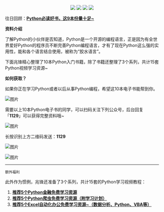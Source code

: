 <div align="center">
    <a href="https://github.com/zhaofeng092/python_auto_office"> <img src="https://badgen.net/badge/Github/%E7%A8%8B%E5%BA%8F%E5%91%98?icon=github&color=red"></a>
    <a href="http://t.cn/A6Gkrbzw"> <img src="https://badgen.net/badge/follow/%E5%85%AC%E4%BC%97%E5%8F%B7?icon=rss&color=green"></a>
    <a href="https://space.bilibili.com/259649365"> <img src="https://badgen.net/badge/pick/B%E7%AB%99?icon=dependabot&color=blue"></a>
    <a href="https://mp.weixin.qq.com/mp/appmsgalbum?__biz=MzkyMzIwOTgzMA==&action=getalbum&album_id=1861970403066249218&scene=173&from_msgid=2247484814&from_itemidx=1&count=3&nolastread=1#wechat_redirect"> <img src="https://badgen.net/badge/join/%E4%BA%A4%E6%B5%81%E7%BE%A4?icon=atom&color=yellow"></a>
</div>

往日回顾：**[Python必读好书，这9本份量十足~](http://mp.weixin.qq.com/s?__biz=MzI2Nzg5MjgyNg==&mid=2247486593&idx=1&sn=b4d9226cb02272ae014561692ff9fd0b&chksm=eaf6adb4dd8124a2af3525fb73e6dc6f7cc85b9c5bd5efce220c5a8f293d1b88352706828b05&scene=21#wechat_redirect)**



**资料介绍**

了解Python的小伙伴是否知道，Python是一个开源的编程语言，正是因为有全世界爱好Python的程序员不断完善Python编程语言，才有了现在Python这么强的实用性，能和各个语言结合使用，被称为“胶水语言”。

下面兆锋精心整理了10本Python入门书籍，除了书籍还整理了3个系列，共计15套Python视频学习资源~

**如何获取？**



如果你正在学习Python或者以后从事Python编程，希望这10本电子书能帮到你。

![图片](https://mmbiz.qpic.cn/mmbiz_png/SAHDhZ6pPO94ecicUTZAn04GpJe1laWSebgkTQd0sVOOkMWzfuRe0vx8Mnxmy3e09VcPsaDxicgW5Qw6EjnR0JLw/640?wx_fmt=png&tp=webp&wxfrom=5&wx_lazy=1&wx_co=1)

需要以上10本Python电子书的同学，可以扫码关注下列公众号，后台回复「**1129**」可以获得完整资料哦~

![图片](https://mmbiz.qpic.cn/mmbiz_jpg/bA8udtMxZOQpbakIHKiaY0R3YtYTp1xIXqNkUl4FLiatY2oL6QlXN7MgImJia7Gk4ZgnrbKgiabwsQXFAmvOqnNseQ/640?wx_fmt=jpeg&tp=webp&wxfrom=5&wx_lazy=1&wx_co=1)

长按识别上方二维码发送：**1129**

![图片](https://mmbiz.qpic.cn/mmbiz_gif/8iadiaKXL1pr1kKhjnwZoia8iatR1LozWG68Doh4h3v8jhHC4mhBXwicPPQFuickjCXQnR4Uibiam9DdudU6YDKSxg59OA/640?wx_fmt=gif&tp=webp&wxfrom=5&wx_lazy=1)

![图片](https://mmbiz.qpic.cn/mmbiz_jpg/SAHDhZ6pPOibgo7Ze5JAPiaYYmteOo95fwpiacvSnibzVmNVCEN6fbfgaDKGHNlMZ6aFiaGjuCfr4ekng7mlfUaCWyg/640?wx_fmt=jpeg&tp=webp&wxfrom=5&wx_lazy=1&wx_co=1)



------

```
额外福利
```



此外作为惯例，兆锋还准备了3个系列，共计15套的Python学习视频教程：



1. **[推荐5个Python金融免费学习资源](http://mp.weixin.qq.com/s?__biz=MzI2Nzg5MjgyNg==&mid=2247485981&idx=1&sn=c671b456615c7d8b0bb3294d56da028d&chksm=eaf6ab28dd81223ee0b952371b04d5ca0cc301a113e7c52abd289ae77879c0d56ebaeaf2d757&scene=21#wechat_redirect)**
2. **[推荐5个Python爬虫免费学习资源（附学习计划）](http://mp.weixin.qq.com/s?__biz=MzI2Nzg5MjgyNg==&mid=2247485933&idx=1&sn=3b62430606947be379c55325888d56ee&chksm=eaf6a8d8dd8121ce17462eab3a4a436327166c731f99339dee1b157e7e026d8e2a874d08feea&scene=21#wechat_redirect)**
3. **[推荐5个Excel自动化办公免费学习资源~（数据分析、Python、VBA等）](http://mp.weixin.qq.com/s?__biz=MzI2Nzg5MjgyNg==&mid=2247486060&idx=1&sn=d659e07f6f720130e5e58ba43be4cb4d&chksm=eaf6ab59dd81224f148f798639c5995a8ab24620a00869231598ee31249e7f827d3b1055f5e3&scene=21#wechat_redirect)**